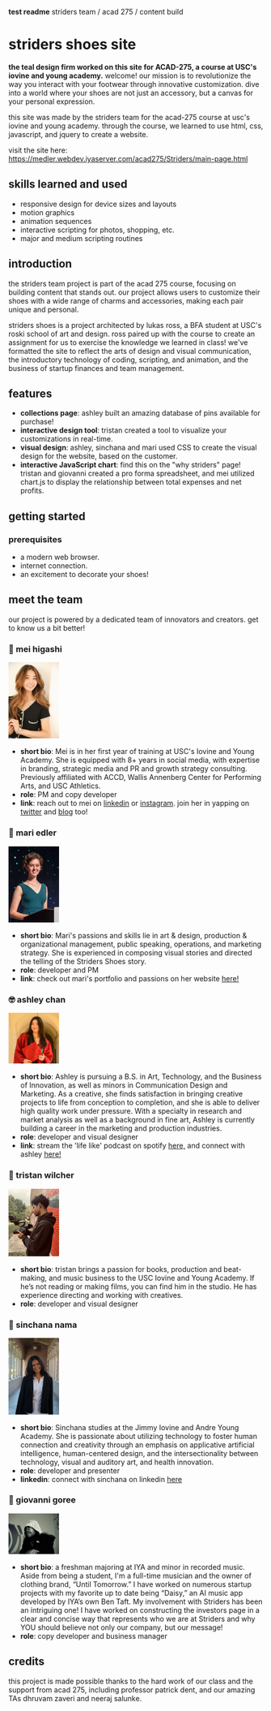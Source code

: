 **test readme**
striders team / acad 275 / content build
# striders shoes site

**the teal design firm worked on this site for ACAD-275, a course at USC's iovine and young academy.**
welcome! our mission is to revolutionize the way you interact with your footwear through innovative customization. dive into a world where your shoes are not just an accessory, but a canvas for your personal expression.

this site was made by the striders team for the acad-275 course at usc's iovine and young academy. through the course, we learned to use html, css, javascript, and jquery to create a website.

visit the site here: https://medler.webdev.iyaserver.com/acad275/Striders/main-page.html

## skills learned and used

- responsive design for device sizes and layouts
- motion graphics
- animation sequences
- interactive scripting for photos, shopping, etc.
- major and medium scripting routines

## introduction

the striders team project is part of the acad 275 course, focusing on building content that stands out. our project allows users to customize their shoes with a wide range of charms and accessories, making each pair unique and personal.

striders shoes is a project architected by lukas ross, a BFA student at USC's roski school of art and design. ross paired up with the course to create an assignment for us to exercise the knowledge we learned in class! we've formatted the site to reflect the arts of design and visual communication, the introductory technology of coding, scripting, and animation, and the business of startup finances and team management.

## features

- **collections page**: ashley built an amazing database of pins available for purchase!
- **interactive design tool**: tristan created a tool to visualize your customizations in real-time.
- **visual design**: ashley, sinchana and mari used CSS to create the visual design for the website, based on the customer.
- **interactive JavaScript chart**: find this on the "why striders" page! tristan and giovanni created a pro forma spreadsheet, and mei utilized chart.js to display the relationship between total expenses and net profits.

## getting started

### prerequisites

- a modern web browser.
- internet connection.
- an excitement to decorate your shoes!

## meet the team

our project is powered by a dedicated team of innovators and creators. get to know us a bit better!

### :ribbon: mei higashi
<img src="teamassets/mei.JPG" width="100" alt="Mei Higashi headshot"/>

- **short bio**: Mei is in her first year of training at USC's Iovine and Young Academy. She is equipped with 8+ years in social media, with expertise in branding, strategic media and PR and growth strategy consulting. Previously affiliated with ACCD, Wallis Annenberg Center for Performing Arts, and USC Athletics.
- **role**: PM and copy developer
- **link**: reach out to mei on [linkedin](https://www.linkedin.com/in/awhmaisy/) or [instagram](https://www.instagram.com/awhmaisy/). join her in yapping on [twitter](https://twitter.com/maisy__j) and [blog](https://awhmaisy.com/) too!

### :space_invader: mari edler
<img src="teamassets/mari.jpeg" width="100" alt="Mari Edler headshot"/>

- **short bio**: Mari's passions and skills lie in art & design, production & organizational management, public speaking, operations, and marketing strategy. She is experienced in composing visual stories and directed the telling of the Striders Shoes story.
- **role**: developer and PM
- **link**: check out mari's portfolio and passions on her website [here!](https://www.mariedler.com/)

### :nerd_face: ashley chan
<img src="teamassets/ashleynew.jpg" width="100" alt="Ashley Chan headshot"/>

- **short bio**: Ashley is pursuing a B.S. in Art, Technology, and the Business of Innovation, as well as minors in Communication Design and Marketing. As a creative, she finds satisfaction in bringing creative projects to life from conception to completion, and she is able to deliver high quality work under pressure. With a specialty in research and market analysis as well as a background in fine art, Ashley is currently building a career in the marketing and production industries.
- **role**: developer and visual designer
- **link**: stream the 'life like' podcast on spotify [here,](https://open.spotify.com/show/5uvFoL0WrCc0b35JF1N7vd?si=d73cb68fce25479d) and connect with ashley [here!](https://www.linkedin.com/in/ashley-chan-829b51297?utm_source=share&utm_campaign=share_via&utm_content=profile&utm_medium=ios_app)

### :movie_camera: tristan wilcher
<img src="teamassets/tristan.jpg" width="100" alt="Tristan Wilcher headshot">

- **short bio**: tristan brings a passion for books, production and beat-making, and music business to the USC Iovine and Young Academy. If he’s not reading or making films, you can find him in the studio. He has experience directing and working with creatives.
- **role**: developer and visual designer

### :partying_face: sinchana nama
<img src="teamassets/sinchana.jpg" width="100" alt="Sinchana Nama headshot">

- **short bio**: Sinchana studies at the Jimmy Iovine and Andre Young Academy. She is passionate about utilizing technology to foster human connection and creativity through an emphasis on applicative artificial intelligence, human-centered design, and the intersectionality between technology, visual and auditory art, and health innovation.
- **role**: developer and presenter 
- **linkedin**: connect with sinchana on linkedin [here](https://www.linkedin.com/in/snama)

### :musical_note: giovanni goree
<img src="teamassets/giovanni.jpg" width="100" alt="Giovanni Goree headshot">

- **short bio**: a freshman majoring at IYA and minor in recorded music. Aside from being a student, I'm a full-time musician and the owner of clothing brand, “Until Tomorrow.” I have worked on numerous startup projects with my favorite up to date being “Daisy,” an AI music app developed by IYA’s own Ben Taft. My involvement with Striders has been an intriguing one! I have worked on constructing the investors page in a clear and concise way that represents who we are at Striders and why YOU should believe not only our company, but our message!
- **role**: copy developer and business manager

## credits

this project is made possible thanks to the hard work of our class and the support from acad 275, including professor patrick dent, and our amazing TAs dhruvam zaveri and neeraj salunke.

